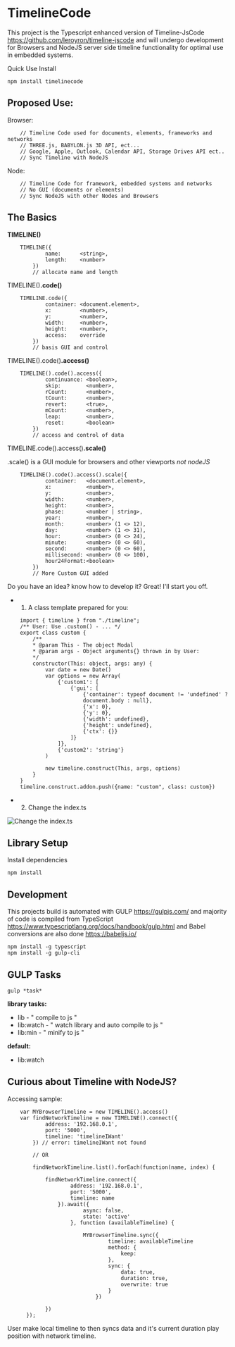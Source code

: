 # TimelineCode
This project is the Typescript enhanced version of Timeline-JsCode https://github.com/leroyron/timeline-jscode and will undergo development for Browsers and NodeJS server side timeline functionality for optimal use in embedded systems.

Quick Use Install

    npm install timelinecode

Proposed Use:
-------

Browser:
```
    // Timeline Code used for documents, elements, frameworks and networks
    // THREE.js, BABYLON.js 3D API, ect...
    // Google, Apple, Outlook, Calendar API, Storage Drives API ect..
    // Sync Timeline with NodeJS
```
Node:
```
    // Timeline Code for framework, embedded systems and networks
    // No GUI (documents or elements)
    // Sync NodeJS with other Nodes and Browsers
```
The Basics
-------

**TIMELINE()**
```
    TIMELINE({
            name:      <string>,
            length:    <number>
        })
        // allocate name and length
```
TIMELINE()**.code()**
```
    TIMELINE.code({
            container: <document.element>,
            x:         <number>,
            y:         <number>,
            width:     <number>,
            height:    <number>,
            access:    override
        })
        // basis GUI and control
```
TIMELINE().code()**.access()**
```
    TIMELINE().code().access({
            continuance: <boolean>,
            skip:        <number>,
            rCount:      <number>,
            tCount:      <number>,
            revert:      <true>, 
            mCount:      <number>, 
            leap:        <number>, 
            reset:       <boolean>
        })
        // access and control of data
```
TIMELINE.code().access()**.scale()**

.scale() is a GUI module for browsers and other viewports *not nodeJS*  
```
    TIMELINE().code().access().scale({
            container:   <document.element>,
            x:           <number>,
            y:           <number>,
            width:       <number>,
            height:      <number>,
            phase:       <number | string>,
            year:        <number>,
            month:       <number> (1 <> 12),
            day:         <number> (1 <> 31),
            hour:        <number> (0 <> 24),
            minute:      <number> (0 <> 60),
            second:      <number> (0 <> 60),
            millisecond: <number> (0 <> 100),
            hour24Format:<boolean>
        })
        // More Custom GUI added
```


Do you have an idea? know how to develop it? Great! I'll start you off.
- 1. A class template prepared for you:

```
    import { timeline } from "./timeline";
    /** User: Use .custom() - ... */
    export class custom {
        /**
        * @param This - The object Modal
        * @param args - Object arguments{} thrown in by User:
        */
        constructor(This: object, args: any) {
            var date = new Date()
            var options = new Array(
                {'custom1': [
                    {'gui': [
                        {'container': typeof document != 'undefined' ? 
                        document.body : null},
                        {'x': 0},
                        {'y': 0},
                        {'width': undefined},
                        {'height': undefined},
                        {'ctx': {}}
                    ]}
                ]},
                {'custom2': 'string'}
            )
            
            new timeline.construct(This, args, options)
        }
    }
    timeline.construct.addon.push({name: "custom", class: custom})
```
- 2. Change the index.ts

![Change the index.ts](https://github.com/leroyron/timelinecode/raw/master/dist/screen.png)


Library Setup
-------
Install dependencies

    npm install

Development
-------

This projects build is automated with GULP https://gulpjs.com/ and majority of code is compiled from TypeScript  https://www.typescriptlang.org/docs/handbook/gulp.html and Babel conversions are also done https://babeljs.io/ 

    npm install -g typescript
    npm install -g gulp-cli

GULP Tasks
-------
    gulp *task*
    
**library tasks:**
- lib  - " compile to js "
- lib:watch - " watch library and auto compile to js "
- lib:min - " minify to js "

**default:**
- lib:watch 
<!--
**scripts tasks:**
- html,
- js,
- css,

**image tasks:**
- sprite,

**minification tasks:**
- lib:min,
- js:min,
- css:min,

**batch tasks:**
- batch, // html, lib, sprite, js, css
- batch:watch // html, lib:watch, sprite, js, css
- batch:min // html, lib:min, sprite, js:min, css:min
- batch:clean // html, lib, sprite, js, css
-->

Curious about Timeline with NodeJS?
-------
Accessing sample:
```
    var MYBrowserTimeline = new TIMELINE().access()
    var findNetworkTimeline = new TIMELINE().connect({
            address: '192.168.0.1', 
            port: '5000', 
            timeline: 'timelineIWant'
        }) // error: timelineIWant not found
        
        // OR
        
        findNetworkTimeline.list().forEach(function(name, index) {

            findNetworkTimeline.connect({
                    address: '192.168.0.1', 
                    port: '5000', 
                    timeline: name
                }).await({
                        async: false, 
                        state: 'active'
                    }, function (availableTimeline) {

                        MYBrowserTimeline.sync({
                                timeline: availableTimeline
                                method: {
                                    keep: 
                                },
                                sync: {
                                    data: true, 
                                    duration: true,
                                    overwrite: true
                                }
                            })

            })
      });
```
User make local timeline to then syncs data and it's current duration play position with network timeline.